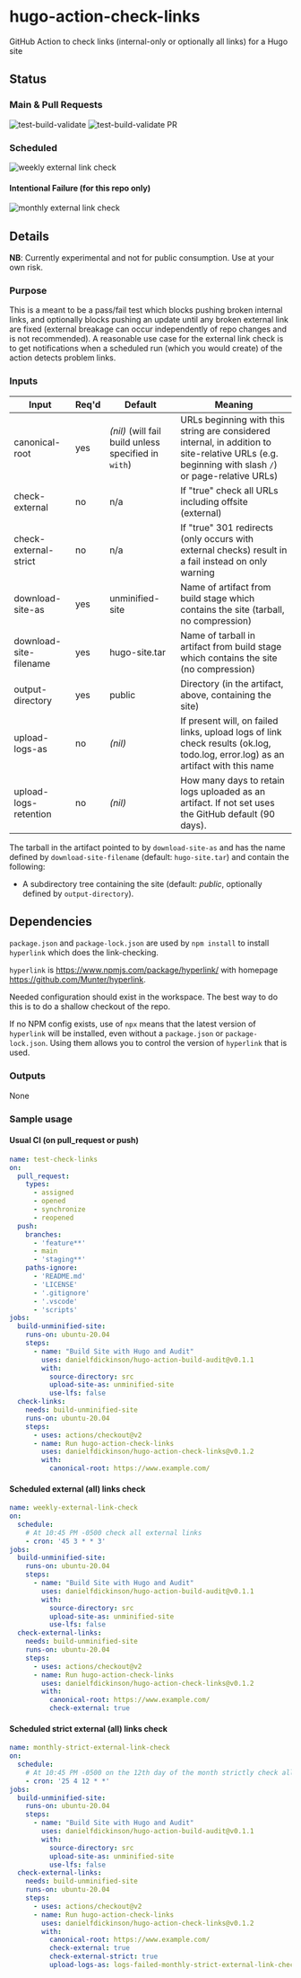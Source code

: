 # hugo-action-check-links
GitHub Action to check links (internal-only or optionally all links) for a Hugo site

## Status

### Main & Pull Requests

![test-build-validate](https://github.com/danielfdickinson/hugo-action-check-links/actions/workflows/test-check-links.yml/badge.svg) ![test-build-validate PR](https://github.com/danielfdickinson/hugo-action-check-links/actions/workflows/test-check-links.yml/badge.svg?on=pull_request)


### Scheduled

![weekly external link check](https://github.com/danielfdickinson/hugo-action-check-links/actions/workflows/weekly-external-link-check.yml/badge.svg?on=schedule)

#### Intentional Failure (for this repo only)

 ![monthly external link check](https://github.com/danielfdickinson/hugo-action-check-links/actions/workflows/monthly-external-link-check.yml/badge.svg?on=schedule)


## Details

**NB**: Currently experimental and not for public consumption. Use at your own risk.

### Purpose

This is a meant to be a pass/fail test which blocks pushing broken internal links, and optionally blocks pushing an update until any broken external link are fixed (external breakage can occur independently of repo changes and is not recommended). A reasonable use case for the external link check is to get notifications when a scheduled run (which you would create) of the action detects problem links.

### Inputs

| Input | Req'd | Default | Meaning |
|-------|-------|---------|---------|
| canonical-root | yes | _(nil)_ (will fail build unless specified in ``with``) | URLs beginning with this string are considered internal, in addition to site-relative URLs (e.g. beginning with slash ``/``) or page-relative URLs) |
| check-external | no | n/a | If "true" check all URLs including offsite (external) |
| check-external-strict | no | n/a | If "true" 301 redirects (only occurs with external checks) result in a fail instead on only warning |
| download-site-as | yes | unminified-site | Name of artifact from build stage which contains the site (tarball, no compression) |
| download-site-filename | yes | hugo-site.tar | Name of tarball in artifact from build stage which contains the site (no compression) |
| output-directory | yes | public | Directory (in the artifact, above, containing the site) |
| upload-logs-as | no | _(nil)_ | If present will, on failed links, upload logs of link check results (ok.log, todo.log, error.log) as an artifact with this name |
| upload-logs-retention | no | _(nil)_ | How many days to retain logs uploaded as an artifact. If not set uses the GitHub default (90 days). |

The tarball in the artifact pointed to by ``download-site-as`` and has the name defined by ``download-site-filename`` (default: ``hugo-site.tar``) and contain the following:

* A subdirectory tree containing the site (default: _public_, optionally defined by ``output-directory``).

## Dependencies

``package.json`` and ``package-lock.json`` are used by ``npm install`` to install ``hyperlink`` which does the link-checking.

``hyperlink`` is <https://www.npmjs.com/package/hyperlink/> with homepage <https://github.com/Munter/hyperlink>.

Needed configuration should exist in the workspace. The best way to do this is to do a shallow checkout of the repo.

If no NPM config exists, use of ``npx`` means that the latest version of ``hyperlink`` will be installed, even without a ``package.json`` or ``package-lock.json``. Using them allows you to control the version of ``hyperlink`` that is used.

### Outputs

None

### Sample usage

#### Usual CI (on pull_request or push)

```yaml
name: test-check-links
on:
  pull_request:
    types:
      - assigned
      - opened
      - synchronize
      - reopened
  push:
    branches:
      - 'feature**'
      - main
      - 'staging**'
    paths-ignore:
      - 'README.md'
      - 'LICENSE'
      - '.gitignore'
      - '.vscode'
      - 'scripts'
jobs:
  build-unminified-site:
    runs-on: ubuntu-20.04
    steps:
      - name: "Build Site with Hugo and Audit"
        uses: danielfdickinson/hugo-action-build-audit@v0.1.1
        with:
          source-directory: src
          upload-site-as: unminified-site
          use-lfs: false
  check-links:
    needs: build-unminified-site
    runs-on: ubuntu-20.04
    steps:
      - uses: actions/checkout@v2
      - name: Run hugo-action-check-links
        uses: danielfdickinson/hugo-action-check-links@v0.1.2
        with:
          canonical-root: https://www.example.com/
```

#### Scheduled external (all) links check

```yaml
name: weekly-external-link-check
on:
  schedule:
    # At 10:45 PM -0500 check all external links
    - cron: '45 3 * * 3'
jobs:
  build-unminified-site:
    runs-on: ubuntu-20.04
    steps:
      - name: "Build Site with Hugo and Audit"
        uses: danielfdickinson/hugo-action-build-audit@v0.1.1
        with:
          source-directory: src
          upload-site-as: unminified-site
          use-lfs: false
  check-external-links:
    needs: build-unminified-site
    runs-on: ubuntu-20.04
    steps:
      - uses: actions/checkout@v2
      - name: Run hugo-action-check-links
        uses: danielfdickinson/hugo-action-check-links@v0.1.2
        with:
          canonical-root: https://www.example.com/
          check-external: true
```

#### Scheduled strict external (all) links check

```yaml
name: monthly-strict-external-link-check
on:
  schedule:
    # At 10:45 PM -0500 on the 12th day of the month strictly check all external links (no 'todo' for 301 permanent redirect; fail it)
    - cron: '25 4 12 * *'
jobs:
  build-unminified-site:
    runs-on: ubuntu-20.04
    steps:
      - name: "Build Site with Hugo and Audit"
        uses: danielfdickinson/hugo-action-build-audit@v0.1.1
        with:
          source-directory: src
          upload-site-as: unminified-site
          use-lfs: false
  check-external-links:
    needs: build-unminified-site
    runs-on: ubuntu-20.04
    steps:
      - uses: actions/checkout@v2
      - name: Run hugo-action-check-links
        uses: danielfdickinson/hugo-action-check-links@v0.1.2
        with:
          canonical-root: https://www.example.com/
          check-external: true
          check-external-strict: true
          upload-logs-as: logs-failed-monthly-strict-external-link-check
```
